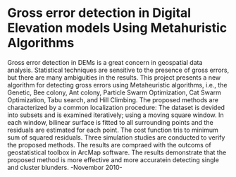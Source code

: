 # Gross error detection in Digital Elevation models Using Metahuristic Algorithms
Gross error detection in DEMs is a great concern in geospatial data analysis. Statistical techniques are sensitive to the presence of gross errors, but there are many ambiguities in the results. This project presents a new algorithm for detecting gross errors using Metaheuristic algorithms, i.e., the Genetic, Bee colony, Ant colony, Particle Swarm Optimization, Cat Swarm Optimization, Tabu search, and Hill Climbing. The proposed methods are characterized by a common localization procedure: The dataset is devided into subsets and is examined iteratively; using a moving square window. In each window, bilinear surface is fitted to all surrounding points and the residuals are estimated for each point. The cost function tris to minimum sum of squared residuals. Three simulation studies are conducted to verify the proposed methods. The results are compraed with the outcoms of geostatistical toolbox in ArcMap software. The results demonstrate that the proposed method is more effective and more accuratein detecting single and cluster blunders.
-Novembor 2010-

